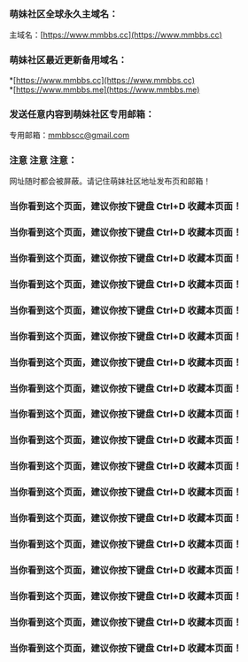 ### 萌妹社区全球永久主域名：
主域名：[https://www.mmbbs.cc](https://www.mmbbs.cc)  

### 萌妹社区最近更新备用域名：
*[https://www.mmbbs.cc](https://www.mmbbs.cc)  
*[https://www.mmbbs.me](https://www.mmbbs.me)  

### 发送任意内容到萌妹社区专用邮箱：
专用邮箱：mmbbscc@gmail.com 

### 注意 注意 注意：
网址随时都会被屏蔽。请记住萌妹社区地址发布页和邮箱！


### 当你看到这个页面，建议你按下键盘 Ctrl+D 收藏本页面！ 
### 当你看到这个页面，建议你按下键盘 Ctrl+D 收藏本页面！ 
### 当你看到这个页面，建议你按下键盘 Ctrl+D 收藏本页面！ 
### 当你看到这个页面，建议你按下键盘 Ctrl+D 收藏本页面！ 
### 当你看到这个页面，建议你按下键盘 Ctrl+D 收藏本页面！ 
### 当你看到这个页面，建议你按下键盘 Ctrl+D 收藏本页面！ 
### 当你看到这个页面，建议你按下键盘 Ctrl+D 收藏本页面！ 
### 当你看到这个页面，建议你按下键盘 Ctrl+D 收藏本页面！ 
### 当你看到这个页面，建议你按下键盘 Ctrl+D 收藏本页面！ 
### 当你看到这个页面，建议你按下键盘 Ctrl+D 收藏本页面！ 
### 当你看到这个页面，建议你按下键盘 Ctrl+D 收藏本页面！ 
### 当你看到这个页面，建议你按下键盘 Ctrl+D 收藏本页面！ 
### 当你看到这个页面，建议你按下键盘 Ctrl+D 收藏本页面！ 
### 当你看到这个页面，建议你按下键盘 Ctrl+D 收藏本页面！ 
### 当你看到这个页面，建议你按下键盘 Ctrl+D 收藏本页面！ 
### 当你看到这个页面，建议你按下键盘 Ctrl+D 收藏本页面！ 
### 当你看到这个页面，建议你按下键盘 Ctrl+D 收藏本页面！ 
### 当你看到这个页面，建议你按下键盘 Ctrl+D 收藏本页面！ 
